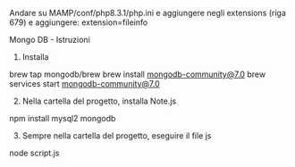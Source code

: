 Andare su MAMP/conf/php8.3.1/php.ini e aggiungere negli extensions (riga 679) e aggiungere:
extension=fileinfo



Mongo DB - Istruzioni

1) Installa

brew tap mongodb/brew
brew install mongodb-community@7.0
brew services start mongodb-community@7.0


2) Nella cartella del progetto, installa Note.js

npm install mysql2 mongodb


3) Sempre nella cartella del progetto, eseguire il file js

node script.js


